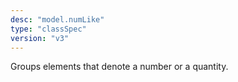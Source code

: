 ```yaml
---
desc: "model.numLike"
type: "classSpec"
version: "v3"
---
```


Groups elements that denote a number or a quantity.